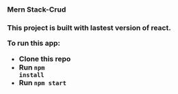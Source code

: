 
<h3>Mern Stack-Crud<h3>
This project is built with lastest version of react.



To run this app:
	<ul>
		<li>Clone this repo</li>
		<li>Run <code>npm install</code></li>
		<li>Run <code>npm start</code></li>
	</ul>